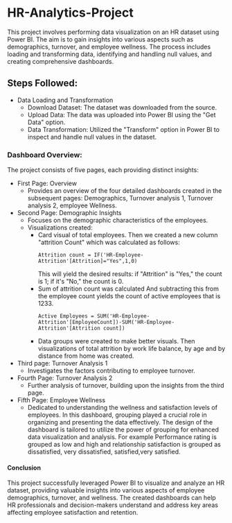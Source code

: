 # HR-Analytics-Project
This project involves performing data visualization on an HR dataset using Power BI. The aim is to gain insights into various aspects such as demographics, turnover, and employee wellness. The process includes loading and transforming data, identifying and handling null values, and creating comprehensive dashboards.
## Steps Followed:
* Data Loading and Transformation
  - Download Dataset: The dataset was downloaded from the source.
  - Upload Data: The data was uploaded into Power BI using the "Get Data" option.
  - Data Transformation: Utilized the "Transform" option in Power BI to inspect and handle null values in the dataset.
### Dashboard Overview: 
The project consists of five pages, each providing distinct insights:
* First Page: Overview
  - Provides an overview of the four detailed dashboards created in the subsequent pages: Demographics, Turnover analysis 1, Turnover analysis 2, employee Wellness.
* Second Page: Demographic Insights
  - Focuses on the demographic characteristics of the employees.
  - Visualizations created:
    - Card visual of total employees. Then we created a new column "attrition Count" which was calculated as follows:
      ``` dax
      Attrition count = IF('HR-Employee-Attrition'[Attrition]="Yes",1,0)
      ```
      This will yield the desired results: if "Attrition" is "Yes," the count is 1; if it's "No," the count is 0.
    - Sum of attrition count was calculated And subtracting this from the employee count yields the count of active employees that is 1233.
      ``` dax
      Active Employees = SUM('HR-Employee-Attrition'[EmployeeCount])-SUM('HR-Employee-Attrition'[Attrition count])
      ```
    - Data groups were created to make better visuals. Then visualizations of total attrition by work life balance, by age and by distance from home was created.
* Third page: Turnover Analysis 1
  - Investigates the factors contributing to employee turnover.
* Fourth Page: Turnover Analysis 2
  - Further analysis of turnover, building upon the insights from the third page.
* Fifth Page: Employee Wellness
  - Dedicated to understanding the wellness and satisfaction levels of employees. In this dashboard, grouping played a crucial role in organizing and presenting the data effectively. The 
    design of the dashboard is tailored to utilize the power of grouping for enhanced data visualization and analysis. For example Performance rating is grouped as low and high and 
    relationship satisfaction is grouped as dissatisfied, very dissatisfied, satisfied,very satisfied.
#### Conclusion
This project successfully leveraged Power BI to visualize and analyze an HR dataset, providing valuable insights into various aspects of employee demographics, turnover, and wellness. The created dashboards can help HR professionals and decision-makers understand and address key areas affecting employee satisfaction and retention.

